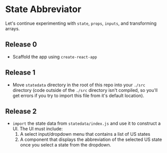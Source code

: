 State Abbreviator
===================
Let's continue experimenting with `state`, `props`, `inputs`, and transforming arrays.

Release 0
---------
* Scaffold the app using `create-react-app`

Release 1
---------
* Move `statedata` directory in the root of this repo into your `./src` directory (code outside of the `./src` directory isn't compiled, so you'll get errors if you try to import this file from it's default location).

Release 2
---------
* `import` the state data from `statedata/index.js` and use it to construct a UI. The UI must include:
  1. A select input/dropdown menu that contains a list of US states
  2. A component that displays the abbreviation of the selected US state once you select a state from the dropdown.
